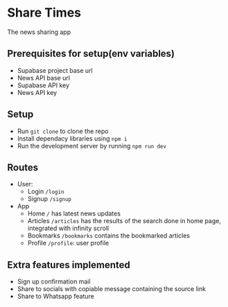 # Share Times
The news sharing app
## Prerequisites for setup(env variables)
- Supabase project base url
- News API base url
- Supabase API key
- News API key
## Setup
- Run ```git clone``` to clone the repo
- Install dependacy libraries using ```npm i ```
- Run the development server by running ```npm run dev```

## Routes
- User: 
    - Login ```/login```
    - Signup ```/signup```
- App
    - Home ```/``` has latest news updates
    - Articles ```/articles``` has the results of the search done in home page, integrated with infinity scroll
    - Bookmarks ```/bookmarks``` contains the bookmarked articles
    - Profile ```/profile```: user profile
## Extra features implemented
- Sign up confirmation mail
- Share to socials with copiable message containing the source link
- Share to Whatsapp feature